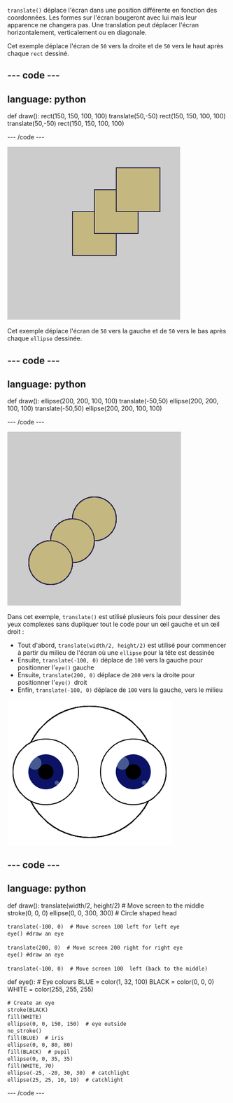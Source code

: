 `translate()` déplace l'écran dans une position différente en fonction des coordonnées. Les formes sur l'écran bougeront avec lui mais leur apparence ne changera pas. Une translation peut déplacer l'écran horizontalement, verticalement ou en diagonale.

Cet exemple déplace l'écran de `50` vers la droite et de `50` vers le haut après chaque `rect` dessiné.

--- code ---
---
language: python
---

def draw(): rect(150, 150, 100, 100) translate(50,-50) rect(150, 150, 100, 100) translate(50,-50) rect(150, 150, 100, 100)

--- /code ---

![Image d'un carré original et de deux carrés translatés. Chaque translation a déplacé le carré vers la droite de <code>50</code> et vers le bas de <code>50</code>](images/translate_square.png)

Cet exemple déplace l'écran de `50` vers la gauche et de `50` vers le bas après chaque `ellipse` dessinée.

--- code ---
---
language: python
---

def draw(): ellipse(200, 200, 100, 100) translate(-50,50) ellipse(200, 200, 100, 100) translate(-50,50) ellipse(200, 200, 100, 100)

--- /code ---

![Image d'un cercle original et de deux cercles translatés. Chaque translation a déplacé le carré vers la droite de <code>50</code> et vers le bas de <code>50</code>](images/translate_circle.png)

Dans cet exemple, `translate()` est utilisé plusieurs fois pour dessiner des yeux complexes sans dupliquer tout le code pour un œil gauche et un œil droit :
+ Tout d'abord, `translate(width/2, height/2)` est utilisé pour commencer à partir du milieu de l'écran où une `ellipse` pour la tête est dessinée
+ Ensuite,  `translate(-100, 0)` déplace de `100` vers la gauche pour positionner l'`eye()` gauche
+ Ensuite, `translate(200, 0)` déplace de `200` vers la droite pour positionner l'`eye() `droit
+ Enfin, `translate(-100, 0)` déplace de `100` vers la gauche, vers le milieu

![Image d'une tête de cercle avec un œil gauche et droit](images/translate_eyes.png)

--- code ---
---
language: python
---

def draw(): translate(width/2, height/2)  # Move screen to the middle stroke(0, 0, 0) ellipse(0, 0, 300, 300)  # Circle shaped head

    translate(-100, 0)  # Move screen 100 left for left eye
    eye() #draw an eye
    
    translate(200, 0)  # Move screen 200 right for right eye
    eye() #draw an eye
    
    translate(-100, 0)  # Move screen 100  left (back to the middle)

def eye(): # Eye colours BLUE = color(1, 32, 100) BLACK = color(0, 0, 0) WHITE = color(255, 255, 255)

    # Create an eye
    stroke(BLACK)
    fill(WHITE)
    ellipse(0, 0, 150, 150)  # eye outside
    no_stroke()
    fill(BLUE)  # iris
    ellipse(0, 0, 80, 80)
    fill(BLACK)  # pupil
    ellipse(0, 0, 35, 35)
    fill(WHITE, 70)
    ellipse(-25, -20, 30, 30)  # catchlight
    ellipse(25, 25, 10, 10)  # catchlight

--- /code ---
